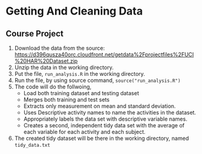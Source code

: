 Getting And Cleaning Data
=========================
Course Project
--------------

1. Download the data from the source: https://d396qusza40orc.cloudfront.net/getdata%2Fprojectfiles%2FUCI%20HAR%20Dataset.zip 
2. Unzip the data in the working directory.
3. Put the file, `run_analysis.R` in the working directory.
4. Run the file, by using source command, `source("run_analysis.R")`
5. The code will do the follwoing,
    * Load both training dataset and testing dataset
    * Merges both training and test sets
    * Extracts only measurement on mean and standard deviation.
    * Uses Descriptive activity names to name the activities in the dataset.
    * Appropriately labels the data set with descriptive variable names.
    * Creates a second, independent tidy data set with the average of each variable for each activity and each subject.
6. The created tidy dataset will be there in the working directory, named `tidy_data.txt`
